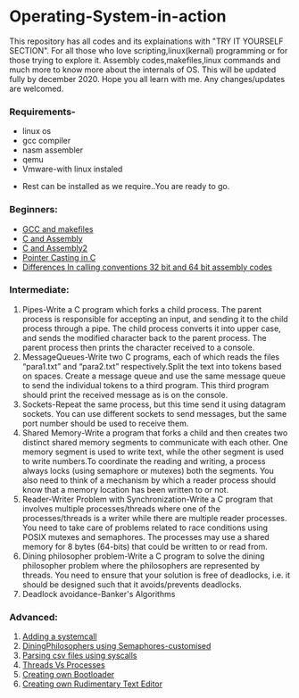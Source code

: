 # Operating-System-in-action
This repository has all codes  and its explainations with "TRY IT YOURSELF SECTION".
For all those who love scripting,linux(kernal) programming or for those trying to explore it.
Assembly codes,makefiles,linux commands and much more to know more about the internals of OS.
This will be updated fully by december 2020.
Hope you all learn with me.
Any changes/updates are welcomed.

### Requirements-
* linux os
* gcc compiler
* nasm assembler
* qemu 
* Vmware-with linux instaled
- Rest can be installed as we require..You are ready to go.

### Beginners:
- [GCC and makefiles](Just_beginner_things/Compilation&Makefiles/README.md)
- [C and Assembly](Just_beginner_things/Combining_C&Assembly/README.md)
- [C and Assembly2](Just_beginner_things/A1/README.md)
- [Pointer Casting in C](Just_beginner_things/pointer_casting/README.md)
- [Differences In calling conventions 32 bit and 64 bit assembly codes](Just_beginner_things/A2/README.md)
### Intermediate:
  1. Pipes-Write a C program which forks a child process. The parent process is responsible for accepting an input, and sending it to the child process through a pipe. The child process converts it into upper case, and sends the modified character back to the parent process. The parent process then prints the character received to a console.
  2. MessageQueues-Write two C programs, each of which reads the files “para1.txt” and “para2.txt” respectively.Split the text into tokens based on spaces. Create a message queue and use the same message queue to send the individual tokens to a third program. This third program should print the received message as is on the console.
  3. Sockets-Repeat the same process, but this time send it using datagram sockets. You can use different sockets to send messages, but the same port number should be used to receive them.
  4. Shared Memory-Write a program that forks a child and then creates two distinct shared memory segments to communicate with each other. One memory segment is used to write text, while the other segment is used to write numbers.To coordinate the reading and writing, a process always locks (using semaphore or mutexes) both the segments. You also need to think of a mechanism by which a reader process should know that a memory location has been written to or not.
  5. Reader-Writer Problem with Synchronization-Write a C program that involves multiple processes/threads where one of the processes/threads is a writer while there are multiple reader processes. You need to take care of problems related to race conditions using POSIX mutexes and semaphores. The processes may use a shared memory for 8 bytes (64-bits) that could be written to or read from.
  6. Dining philosopher problem-Write a C program to solve the dining philosopher problem where the philosophers are represented by threads. You need to ensure that your solution is free of deadlocks, i.e. it should be designed such that it avoids/prevents deadlocks.
  7. Deadlock avoidance-Banker's Algorithms
  
### Advanced:
  1. [Adding a systemcall](Adding_Syscall/README.MD)
  2. [DiningPhilosophers using Semaphores-customised](ModifiedDiningPhilosophers/README.MD)
  3. [Parsing csv files using syscalls](Read_csv_using_syscalls/README.MD)
  4. [Threads Vs Processes](PthreadVsFork/README.MD)
  5. [Creating own Bootloader](Bootloader/README.MD)
  6. [Creating own Rudimentary Text Editor](Rudimentary_text_editor/README.MD)
